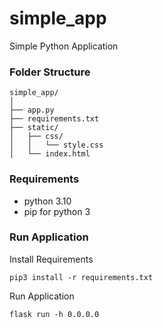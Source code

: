 # simple_app
Simple Python Application 

### Folder Structure 
```
simple_app/
│
├── app.py
├── requirements.txt
├── static/
│   ├── css/
│   │   └── style.css
│   └── index.html
```

### Requirements

- python 3.10
- pip for python 3

### Run Application 

Install Requirements

```
pip3 install -r requirements.txt
```

Run Application 

```
flask run -h 0.0.0.0
```